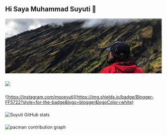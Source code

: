 ## Hi Saya Muhammad Suyuti 👋
![suyuti](img/baner.jpg)
<!--
**Suyuti29/suyuti29** is a ✨ _special_ ✨ repository because its `README.md` (this file) appears on your GitHub profile.

Here are some ideas to get you started:

- 🔭 I’m currently working on ...
- 🌱 I’m currently learning ...
- 👯 I’m looking to collaborate on ...
- 🤔 I’m looking for help with ...
- 💬 Ask me about ...
- 📫 How to reach me: ...
- 😄 Pronouns: ...
- ⚡ Fun fact: ...
-->

###
<img src="https://img.shields.io/badge/ChatGPT-74aa9c?style=for-the-badge&logo=openai&logoColor=white"/>

###
![https://instagram.com/msoeyuti](https://img.shields.io/badge/Blogger-FF5722?style=for-the-badge&logo=blogger&logoColor=white)

###
![Suyuti GitHub stats](https://github-readme-stats.vercel.app/api?username=Suyuti29)

###
<picture>
  <source media="(prefers-color-scheme: dark)" srcset="https://raw.githubusercontent.com/https://github.com/Suyuti29/https://github.com/Suyuti29/output/pacman-contribution-graph-dark.svg">
  <source media="(prefers-color-scheme: light)" srcset="https://raw.githubusercontent.com/https://github.com/Suyuti29/https://github.com/Suyuti29/output/pacman-contribution-graph.svg">
  <img alt="pacman contribution graph" src="https://raw.githubusercontent.com/https://github.com/Suyuti29/https://github.com/Suyuti29/output/pacman-contribution-graph.svg">
</picture>


